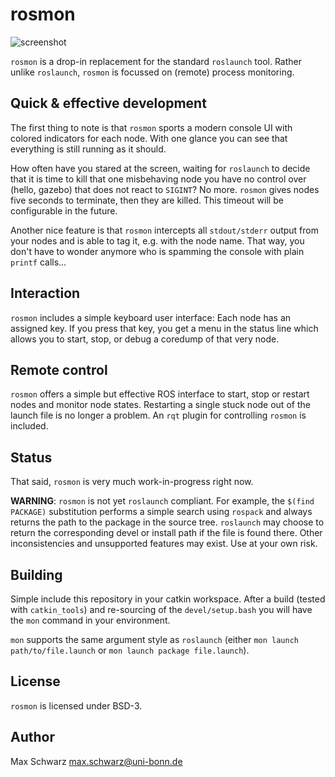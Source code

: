# rosmon

![screenshot](https://github.com/xqms/rosmon/raw/master/doc/screenshot.png)

`rosmon` is a drop-in replacement for the standard `roslaunch` tool. Rather
unlike `roslaunch`, `rosmon` is focussed on (remote) process monitoring.

## Quick & effective development

The first thing to note is that `rosmon` sports a modern console UI with colored
indicators for each node. With one glance you can see that everything is still
running as it should.

How often have you stared at the screen, waiting for `roslaunch` to decide that
it is time to kill that one misbehaving node you have no control over (hello,
gazebo) that does not react to `SIGINT`? No more. `rosmon` gives nodes five
seconds to terminate, then they are killed.
This timeout will be configurable in the future.

Another nice feature is that `rosmon` intercepts all `stdout/stderr` output from
your nodes and is able to tag it, e.g. with the node name. That way, you don't
have to wonder anymore who is spamming the console with plain `printf` calls...

## Interaction

`rosmon` includes a simple keyboard user interface: Each node has an assigned
key. If you press that key, you get a menu in the status line which allows you
to start, stop, or debug a coredump of that very node.

## Remote control

`rosmon` offers a simple but effective ROS interface to start, stop or restart
nodes and monitor node states. Restarting a single stuck node out of the launch
file is no longer a problem. An `rqt` plugin for controlling `rosmon` is
included.

## Status

That said, `rosmon` is very much work-in-progress right now.

**WARNING**: `rosmon` is not yet `roslaunch` compliant. For example, the
`$(find PACKAGE)` substitution performs a simple search using `rospack` and
always returns the path to the package in the source tree. `roslaunch` may
choose to return the corresponding devel or install path if the file is found
there. Other inconsistencies and unsupported features may exist. Use at your
own risk.

## Building

Simple include this repository in your catkin workspace. After a build
(tested with `catkin_tools`) and re-sourcing of the `devel/setup.bash` you will
have the `mon` command in your environment.

`mon` supports the same argument style as `roslaunch` (either
`mon launch path/to/file.launch` or `mon launch package file.launch`).

## License

`rosmon` is licensed under BSD-3.

## Author

Max Schwarz <max.schwarz@uni-bonn.de>
